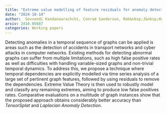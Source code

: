 ```yaml
---
title: "Extreme value modelling of feature residuals for anomaly detection in dynamic graphs"
date: "2024-10-14"
author:  Sevvandi Kandanaarachchi, Conrad Sanderson, Rob&nbsp;J&nbsp;Hyndman
arxiv: 2410.05687
categories: Working papers
---
```


Detecting anomalies in a temporal sequence of graphs can be applied is areas such as the detection of accidents in transport networks and cyber attacks in computer networks. Existing methods for detecting abnormal graphs can suffer from multiple limitations, such as high false positive rates as well as difficulties with handling variable-sized graphs and non-trivial temporal dynamics. To address this, we propose a technique where temporal dependencies are explicitly modelled via time series analysis of a large set of pertinent graph features, followed by using residuals to remove the dependencies. Extreme Value Theory is then used to robustly model and classify any remaining extremes, aiming to produce low false positives rates. Comparative evaluations on a multitude of graph instances show that the proposed approach obtains considerably better accuracy than *TensorSplat* and *Laplacian Anomaly Detection*.
